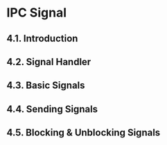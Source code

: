 # IPC Signal

## 4.1. Introduction
## 4.2. Signal Handler
## 4.3. Basic Signals
## 4.4. Sending Signals
## 4.5. Blocking & Unblocking Signals